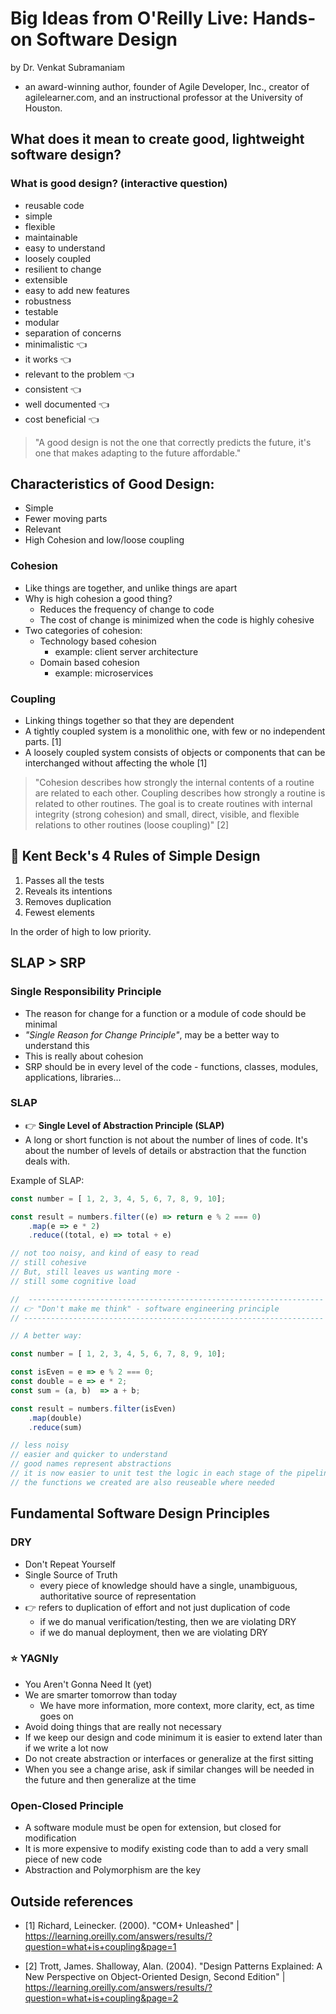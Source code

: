 # Big Ideas from O'Reilly Live: Hands-on Software Design
by Dr. Venkat Subramaniam
- an award-winning author, founder of Agile Developer, Inc., creator of agilelearner.com, and an instructional professor at the University of Houston.


## What does it mean to create good, lightweight software design?

### **What is good design?** (interactive question)
- reusable code
- simple
- flexible
- maintainable
- easy to understand
- loosely coupled
- resilient to change
- extensible
- easy to add new features
- robustness
- testable
- modular
- separation of concerns
- minimalistic 👈
- it works 👈
- relevant to the problem 👈
- consistent 👈
- well documented 👈
- cost beneficial 👈

> "A good design is not the one that correctly predicts the future, it's one that makes adapting to the future affordable."

## Characteristics of Good Design:
- Simple
- Fewer moving parts
- Relevant
- High Cohesion and low/loose coupling

### Cohesion
- Like things are together, and unlike things are apart
- Why is high cohesion a good thing?
	- Reduces the frequency of change to code
	- The cost of change is minimized when the code is highly cohesive
- Two categories of cohesion:
	- Technology based cohesion
		- example: client server architecture
	- Domain based cohesion
		- example: microservices

### Coupling
- Linking things together so that they are dependent
- A tightly coupled system is a monolithic one, with few or no independent parts. [1] 
- A loosely coupled system consists of objects or components that can be interchanged without affecting the whole [1] 

> "Cohesion describes how strongly the internal contents of a routine are related to each other. Coupling describes how strongly a routine is related to other routines. The goal is to create routines with internal integrity (strong cohesion) and small, direct, visible, and flexible relations to other routines (loose coupling)" [2]

## 🌟 Kent Beck's 4 Rules of Simple Design
1. Passes all the tests
2. Reveals its intentions
3. Removes duplication
4. Fewest elements

In the order of high to low priority.

## SLAP > SRP

### Single Responsibility Principle
- The reason for change for a function or a module of code should be minimal
- *"Single Reason for Change Principle"*, may be a better way to understand this
- This is really about cohesion
- SRP should be in every level of the code - functions, classes, modules, applications, libraries...     


### SLAP
- 👉 **Single Level of Abstraction Principle (SLAP)**
- A long or short function is not about the number of lines of code. It's about the number of levels of details or abstraction that the function deals with.

Example of SLAP:
```js
const number = [ 1, 2, 3, 4, 5, 6, 7, 8, 9, 10];

const result = numbers.filter((e) => return e % 2 === 0)
	.map(e => e * 2)
	.reduce((total, e) => total + e)

// not too noisy, and kind of easy to read
// still cohesive
// But, still leaves us wanting more - 
// still some cognitive load

//  ------------------------------------------------------------------
// 👉 "Don't make me think" - software engineering principle
// -------------------------------------------------------------------

// A better way:

const number = [ 1, 2, 3, 4, 5, 6, 7, 8, 9, 10];

const isEven = e => e % 2 === 0;
const double = e => e * 2;
const sum = (a, b)  => a + b;

const result = numbers.filter(isEven)
	.map(double)
	.reduce(sum)

// less noisy
// easier and quicker to understand
// good names represent abstractions
// it is now easier to unit test the logic in each stage of the pipeline as well
// the functions we created are also reuseable where needed


```



## Fundamental Software Design Principles

### DRY
- Don't Repeat Yourself
- Single Source of Truth
	- every piece of knowledge should have a single, unambiguous, authoritative source of representation
- 👉 refers to duplication of effort and not just duplication of code
	- if we do manual verification/testing, then we are violating DRY
	- if we do manual deployment, then we are violating DRY

### ⭐ YAGNIy
- You Aren't Gonna Need It (yet)
- We are smarter tomorrow than today
	- We have more information, more context, more clarity, ect, as time goes on
- Avoid doing things that are really not necessary
- If we keep our design and code minimum it is easier to extend later than if we write a lot now
- Do not create abstraction or interfaces or generalize at the first sitting
- When you see a change arise, ask if similar changes will be needed in the future and then generalize at the time

### Open-Closed Principle
- A software module must be open for extension, but closed for modification
- It is more expensive to modify existing code than to add a very small piece of new code
- Abstraction and Polymorphism are the key





## Outside references
- [1] Richard, Leinecker. (2000). "COM+ Unleashed" | https://learning.oreilly.com/answers/results/?question=what+is+coupling&page=1

- [2] Trott, James. Shalloway, Alan. (2004). "Design Patterns Explained: A New Perspective on Object-Oriented Design, Second Edition" | https://learning.oreilly.com/answers/results/?question=what+is+coupling&page=2
